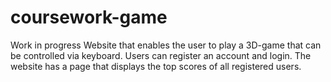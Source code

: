 # coursework-game
Work in progress
Website that enables the user to play a 3D-game that can be controlled via keyboard. Users can register an account and login. The website has a page that displays the top scores of all registered users.
